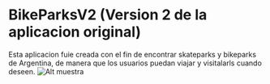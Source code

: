 # BikeParksV2 (Version 2 de la aplicacion original)
Esta aplicacion fuie creada con el fin de encontrar skateparks y bikeparks de Argentina, de manera que los usuarios
puedan viajar y visitalarls cuando deseen.
![Alt muestra](https://i.ibb.co/rfKmGCS/muestra2.jpg)
